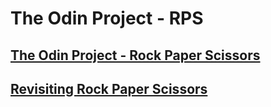 # The Odin Project - RPS

## [The Odin Project - Rock Paper Scissors](https://www.theodinproject.com/lessons/foundations-rock-paper-scissors)

## [Revisiting Rock Paper Scissors](https://www.theodinproject.com/lessons/foundations-revisiting-rock-paper-scissors)